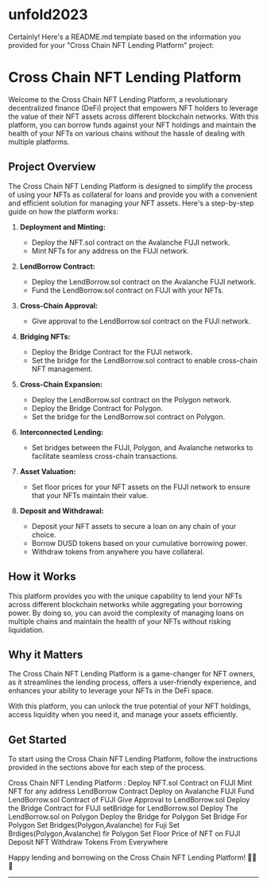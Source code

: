 # unfold2023
Certainly! Here's a README.md template based on the information you provided for your "Cross Chain NFT Lending Platform" project:

# Cross Chain NFT Lending Platform

Welcome to the Cross Chain NFT Lending Platform, a revolutionary decentralized finance (DeFi) project that empowers NFT holders to leverage the value of their NFT assets across different blockchain networks. With this platform, you can borrow funds against your NFT holdings and maintain the health of your NFTs on various chains without the hassle of dealing with multiple platforms.

## Project Overview

The Cross Chain NFT Lending Platform is designed to simplify the process of using your NFTs as collateral for loans and provide you with a convenient and efficient solution for managing your NFT assets. Here's a step-by-step guide on how the platform works:

1. **Deployment and Minting:**
   - Deploy the NFT.sol contract on the Avalanche FUJI network.
   - Mint NFTs for any address on the FUJI network.

2. **LendBorrow Contract:**
   - Deploy the LendBorrow.sol contract on the Avalanche FUJI network.
   - Fund the LendBorrow.sol contract on FUJI with your NFTs.

3. **Cross-Chain Approval:**
   - Give approval to the LendBorrow.sol contract on the FUJI network.

4. **Bridging NFTs:**
   - Deploy the Bridge Contract for the FUJI network.
   - Set the bridge for the LendBorrow.sol contract to enable cross-chain NFT management.

5. **Cross-Chain Expansion:**
   - Deploy the LendBorrow.sol contract on the Polygon network.
   - Deploy the Bridge Contract for Polygon.
   - Set the bridge for the LendBorrow.sol contract on Polygon.

6. **Interconnected Lending:**
   - Set bridges between the FUJI, Polygon, and Avalanche networks to facilitate seamless cross-chain transactions.

7. **Asset Valuation:**
   - Set floor prices for your NFT assets on the FUJI network to ensure that your NFTs maintain their value.

8. **Deposit and Withdrawal:**
   - Deposit your NFT assets to secure a loan on any chain of your choice.
   - Borrow DUSD tokens based on your cumulative borrowing power.
   - Withdraw tokens from anywhere you have collateral.

## How it Works

This platform provides you with the unique capability to lend your NFTs across different blockchain networks while aggregating your borrowing power. By doing so, you can avoid the complexity of managing loans on multiple chains and maintain the health of your NFTs without risking liquidation.

## Why it Matters

The Cross Chain NFT Lending Platform is a game-changer for NFT owners, as it streamlines the lending process, offers a user-friendly experience, and enhances your ability to leverage your NFTs in the DeFi space.

With this platform, you can unlock the true potential of your NFT holdings, access liquidity when you need it, and manage your assets efficiently.

## Get Started

To start using the Cross Chain NFT Lending Platform, follow the instructions provided in the sections above for each step of the process.

Cross Chain NFT Lending Platform :
Deploy NFT.sol Contract on FUJI
Mint NFT for any address
LendBorrow Contract Deploy on Avalanche FUJI
Fund LendBorrow.sol Contract of FUJI
Give Approval to LendBorrow.sol 
Deploy the Bridge Contract for FUJI
setBridge for LendBorrow.sol
Deploy The LendBorrow.sol on Polygon
Deploy the Bridge for Polygon
Set Bridge For Polygon
Set Bridges(Polygon,Avalanche) for Fuji
Set Brdiges(Polygon,Avalanche) fir Polygon
Set Floor Price of NFT on FUJI
Deposit NFT
Withdraw Tokens From Everywhere





Happy lending and borrowing on the Cross Chain NFT Lending Platform! 🚀🌐🔑

---
